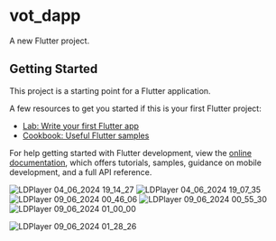 # vot_dapp

A new Flutter project.

## Getting Started

This project is a starting point for a Flutter application.

A few resources to get you started if this is your first Flutter project:

- [Lab: Write your first Flutter app](https://docs.flutter.dev/get-started/codelab)
- [Cookbook: Useful Flutter samples](https://docs.flutter.dev/cookbook)

For help getting started with Flutter development, view the
[online documentation](https://docs.flutter.dev/), which offers tutorials,
samples, guidance on mobile development, and a full API reference.

![LDPlayer 04_06_2024 19_14_27](https://github.com/user-attachments/assets/ce123c29-5066-4182-ada6-a03290981f8d)
![LDPlayer 04_06_2024 19_07_35](https://github.com/user-attachments/assets/f92752b8-b439-435f-bbae-33a174f906bd)
![LDPlayer 09_06_2024 00_46_06](https://github.com/user-attachments/assets/88cbde89-226f-445e-9591-1158569f44ae)
![LDPlayer 09_06_2024 00_55_30](https://github.com/user-attachments/assets/b3b2128a-7d3e-4900-a678-be9d0b73ac3f)
![LDPlayer 09_06_2024 01_00_00](https://github.com/user-attachments/assets/d0c05614-a07d-469c-b992-355213f511e9)

![LDPlayer 09_06_2024 01_28_26](https://github.com/user-attachments/assets/da3def59-8a14-4fac-a013-8f31285dc973)
